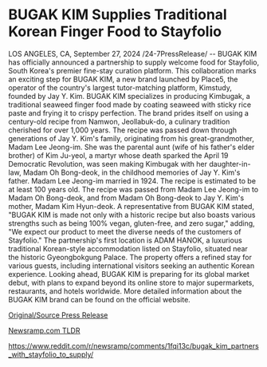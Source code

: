 # BUGAK KIM Supplies Traditional Korean Finger Food to Stayfolio

LOS ANGELES, CA, September 27, 2024 /24-7PressRelease/ -- BUGAK KIM has officially announced a partnership to supply welcome food for Stayfolio, South Korea's premier fine-stay curation platform. This collaboration marks an exciting step for BUGAK KIM, a new brand launched by Place5, the operator of the country's largest tutor-matching platform, Kimstudy, founded by Jay Y. Kim.  BUGAK KIM specializes in producing Kimbugak, a traditional seaweed finger food made by coating seaweed with sticky rice paste and frying it to crispy perfection. The brand prides itself on using a century-old recipe from Namwon, Jeollabuk-do, a culinary tradition cherished for over 1,000 years.   The recipe was passed down through generations of Jay Y. Kim's family, originating from his great-grandmother, Madam Lee Jeong-im. She was the parental aunt (wife of his father's elder brother) of Kim Ju-yeol, a martyr whose death sparked the April 19 Democratic Revolution, was seen making Kimbugak with her daughter-in-law, Madam Oh Bong-deok, in the childhood memories of Jay Y. Kim's father. Madam Lee Jeong-im married in 1924. The recipe is estimated to be at least 100 years old. The recipe was passed from Madam Lee Jeong-im to Madam Oh Bong-deok, and from Madam Oh Bong-deok to Jay Y. Kim's mother, Madam Kim Hyun-deok.  A representative from BUGAK KIM stated, "BUGAK KIM is made not only with a historic recipe but also boasts various strengths such as being 100% vegan, gluten-free, and zero sugar," adding, "We expect our product to meet the diverse needs of the customers of Stayfolio."  The partnership's first location is ADAM HANOK, a luxurious traditional Korean-style accommodation listed on Stayfolio, situated near the historic Gyeongbokgung Palace. The property offers a refined stay for various guests, including international visitors seeking an authentic Korean experience.  Looking ahead, BUGAK KIM is preparing for its global market debut, with plans to expand beyond its online store to major supermarkets, restaurants, and hotels worldwide. More detailed information about the BUGAK KIM brand can be found on the official website. 

[Original/Source Press Release](https://www.24-7pressrelease.com/press-release/514718/bugak-kim-supplies-traditional-korean-finger-food-to-stayfolio)
                    

[Newsramp.com TLDR](None) 

https://www.reddit.com/r/newsramp/comments/1fqi13c/bugak_kim_partners_with_stayfolio_to_supply/
